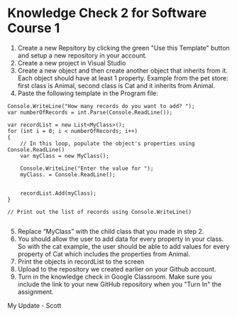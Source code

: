# Knowledge Check 2 for Software Course 1

1. Create a new Repsitory by clicking the green "Use this Template" button and setup a new repository in your account.
2. Create a new project in Visual Studio
3. Create a new object and then create another object that inherits from it.  Each object should have at least 1 property.  Example from the pet store: first class is Animal, second class is Cat and it inherits from Animal.
4. Paste the following template in the Program file:

```
Console.WriteLine("How many records do you want to add? ");
var numberOfRecords = int.Parse(Console.ReadLine());

var recordList = new List<MyClass>();
for (int i = 0; i < numberOfRecords; i++)
{
	// In this loop, populate the object's properties using Console.ReadLine()
	var myClass = new MyClass();

	Console.WriteLine("Enter the value for ");
	myClass. = Console.ReadLine();
    

	recordList.Add(myClass);
}

// Print out the list of records using Console.WriteLine()


```
 
5. Replace “MyClass” with the child class that you made in step 2.  
6. You should allow the user to add data for every property in your class.  So with the cat example, the user should be able to add values for every property of Cat which includes the properties from Animal.
7. Print the objects in recordList to the screen
8. Upload to the repository we created earlier on your Github account.
9. Turn in the knowledge check in Google Classroom. Make sure you include the link to your new GitHub repository when you "Turn In" the assignment.



My Update - Scott